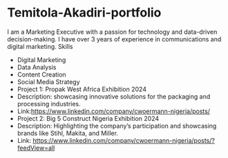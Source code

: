 # Temitola-Akadiri-portfolio
I am a Marketing Executive with a passion for technology and data-driven decision-making. I have over 3 years of experience in communications and digital marketing.
Skills
- Digital Marketing
- Data Analysis
- Content Creation
- Social Media Strategy
- Project 1: Propak West Africa Exhibition 2024
- Description: showcasing innovative solutions for the packaging and processing industries. 
- Link:https://www.linkedin.com/company/cwoermann-nigeria/posts/
- Project 2: Big 5 Construct Nigeria Exhibition 2024
- Description: Highlighting the company’s participation and showcasing brands like Stihl, Makita, and Miller.
- Link: https://www.linkedin.com/company/cwoermann-nigeria/posts/?feedView=all
  
